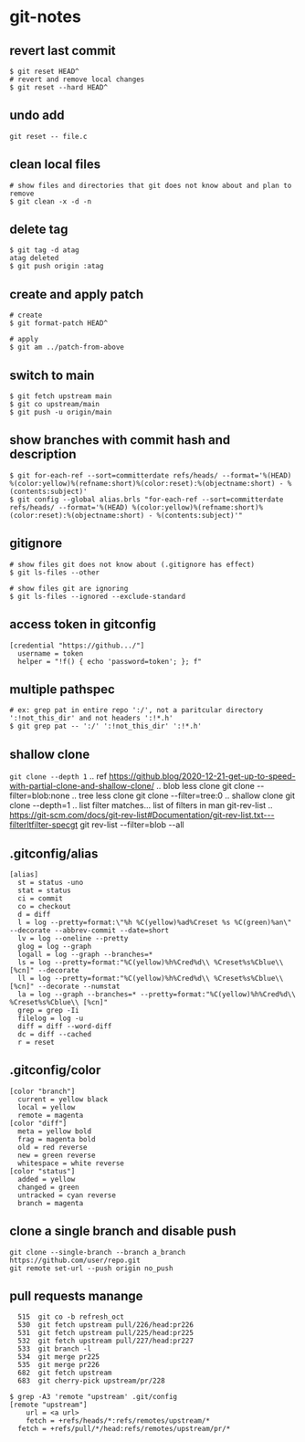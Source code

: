 # git-notes

## revert last commit
```
$ git reset HEAD^
# revert and remove local changes
$ git reset --hard HEAD^
```

## undo add
`git reset -- file.c`

## clean local files
```
# show files and directories that git does not know about and plan to remove
$ git clean -x -d -n
```

## delete tag
```
$ git tag -d atag
atag deleted
$ git push origin :atag
```

## create and apply patch
```
# create
$ git format-patch HEAD^

# apply
$ git am ../patch-from-above
```

## switch to main
```
$ git fetch upstream main
$ git co upstream/main
$ git push -u origin/main
```

## show branches with commit hash and description
```
$ git for-each-ref --sort=committerdate refs/heads/ --format='%(HEAD) %(color:yellow)%(refname:short)%(color:reset):%(objectname:short) - %(contents:subject)'
$ git config --global alias.brls "for-each-ref --sort=committerdate refs/heads/ --format='%(HEAD) %(color:yellow)%(refname:short)%(color:reset):%(objectname:short) - %(contents:subject)'"
```

## gitignore
```
# show files git does not know about (.gitignore has effect)
$ git ls-files --other

# show files git are ignoring
$ git ls-files --ignored --exclude-standard
```

## access token in gitconfig
```
[credential "https://github.../"]
  username = token
  helper = "!f() { echo 'password=token'; }; f"
```

## multiple pathspec 
```
# ex: grep pat in entire repo ':/', not a paritcular directory ':!not_this_dir' and not headers ':!*.h'
$ git grep pat -- ':/' ':!not_this_dir' ':!*.h'
```

## shallow clone
`git clone --depth 1` 
.. ref https://github.blog/2020-12-21-get-up-to-speed-with-partial-clone-and-shallow-clone/
.. blob less clone
git clone --filter=blob:none <url>
.. tree less clone
git clone --filter=tree:0 <url>
.. shallow clone
git clone --depth=1 <url>
.. list filter matches... list of filters in man git-rev-list
.. https://git-scm.com/docs/git-rev-list#Documentation/git-rev-list.txt---filterltfilter-specgt
git rev-list --filter=blob --all

## .gitconfig/alias
```
[alias]
  st = status -uno
  stat = status
  ci = commit
  co = checkout
  d = diff
  l = log --pretty=format:\"%h %C(yellow)%ad%Creset %s %C(green)%an\" --decorate --abbrev-commit --date=short
  lv = log --oneline --pretty
  glog = log --graph
  logall = log --graph --branches=*
  ls = log --pretty=format:"%C(yellow)%h%Cred%d\\ %Creset%s%Cblue\\ [%cn]" --decorate
  ll = log --pretty=format:"%C(yellow)%h%Cred%d\\ %Creset%s%Cblue\\ [%cn]" --decorate --numstat
  la = log --graph --branches=* --pretty=format:"%C(yellow)%h%Cred%d\\ %Creset%s%Cblue\\ [%cn]"
  grep = grep -Ii
  filelog = log -u
  diff = diff --word-diff
  dc = diff --cached
  r = reset
```

## .gitconfig/color
```
[color "branch"]
  current = yellow black
  local = yellow
  remote = magenta
[color "diff"]
  meta = yellow bold
  frag = magenta bold
  old = red reverse
  new = green reverse
  whitespace = white reverse
[color "status"]
  added = yellow
  changed = green
  untracked = cyan reverse
  branch = magenta
```

## clone a single branch and disable push

```
git clone --single-branch --branch a_branch https://github.com/user/repo.git
git remote set-url --push origin no_push
```


## pull requests manange
```
  515  git co -b refresh_oct
  530  git fetch upstream pull/226/head:pr226
  531  git fetch upstream pull/225/head:pr225
  532  git fetch upstream pull/227/head:pr227
  533  git branch -l
  534  git merge pr225
  535  git merge pr226
  682  git fetch upstream
  683  git cherry-pick upstream/pr/228

$ grep -A3 'remote "upstream' .git/config
[remote "upstream"]
	url = <a url>
	fetch = +refs/heads/*:refs/remotes/upstream/*
  fetch = +refs/pull/*/head:refs/remotes/upstream/pr/*
```
